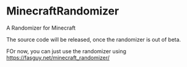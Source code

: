 # MinecraftRandomizer
A Randomizer for Minecraft

The source code will be released, once the randomizer is out of beta.

FOr now, you can just use the randomizer using https://fasguy.net/minecraft_randomizer/
